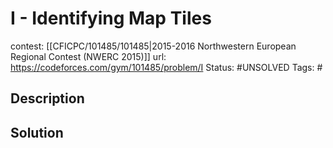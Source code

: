 # I - Identifying Map Tiles

contest: [[CFICPC/101485/101485|2015-2016 Northwestern European Regional Contest (NWERC 2015)]]
url: https://codeforces.com/gym/101485/problem/I
Status: #UNSOLVED
Tags: #

## Description

## Solution

